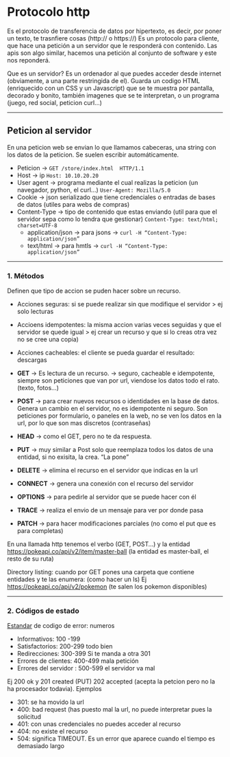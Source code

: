 # Protocolo http

Es el protocolo de transferencia de datos por hipertexto, es decir, por poner un texto, te trasnfiere cosas (http:// o https://)
Es un protocolo para cliente, que hace una petición a un servidor que le responderá con contenido.
Las apis son algo similar, hacemos una petición al conjunto de software y este nos reponderá.

Que es un servidor? Es un ordenador al que puedes acceder desde internet (obviamente, a una parte restringida de el).
Guarda un codigo HTML (enriquecido con un CSS y un Javascript) que se te muestra por pantalla, decorado y bonito, también imagenes que se te interpretan, 
o un programa (juego, red social, peticion curl…)

-------------------------------------------------------------------------

## Peticion al servidor

En una peticion web se envian lo que llamamos cabeceras, una string con los datos de la peticion. Se suelen escribir automáticamente.

 - Peticion -> ```GET /store/index.html  HTTP/1.1```
 - Host ->  ip  ```Host: 10.10.20.20```
 - User agent -> programa mediante el cual realizas la peticion (un navegador, python, el curl…)   ```User-Agent: Mozilla/5.0```
 - Cookie -> json serializado que tiene credenciales o entradas de bases de datos (utiles para webs de compras)
 - Content-Type -> tipo de contenido que estas enviando (util para que el servidor sepa como lo tendra que gestionar) ```Content-Type: text/html; charset=UTF-8```
    * application/json → para jsons → ```curl -H “Content-Type: application/json”```
    * text/html -> para hmtls  → ```curl -H “Content-Type: application/json”```

-------------------------------------------------------------------------

### 1. Métodos

Definen que tipo de accion se puden hacer sobre un recurso.

- Acciones seguras: si se puede realizar sin que modifique el servidor > ej solo lecturas
- Accioens idempotentes: la misma accion varias veces seguidas y que el servidor se quede igual > ej crear un recurso y que si lo creas otra vez no se cree una copia)
- Acciones cacheables: el cliente se pueda guardar el resultado: descargas

- **GET** ->  Es lectura de un recurso. → seguro, cacheable e idempotente, siempre son peticiones que van por url, viendose los datos todo el rato. (texto, fotos…) 
- **POST** ->  para crear nuevos recursos o identidades en la base de datos. Genera un cambio en el servidor, no es idempotente ni seguro. Son peticiones por formulario, o paneles en la web, no se ven los datos en la url, por lo que son mas discretos (contraseñas) 
- **HEAD** -> como el GET, pero no te da respuesta. 
- **PUT** -> muy similar a Post solo que reemplaza todos los datos de una entidad, si no exisita, la crea. “La pone”
- **DELETE** ->  elimina el recurso en el servidor que indicas en la url
- **CONNECT** ->  genera una conexión con el recurso del servidor
- **OPTIONS** ->  para pedirle al servidor que se puede hacer con él
- **TRACE** ->  realiza el envio de un mensaje para ver por donde pasa
- **PATCH** ->  para hacer modificaciones parciales (no como el put que es para completas)

En una llamada http tenemos el verbo (GET, POST…) y la entidad  https://pokeapi.co/api/v2/item/master-ball (la entidad es master-ball, el resto de su ruta)

Directory listing: cuando por GET pones una carpeta que contiene entidades y te las enumera:   (como hacer un ls)
	Ej   https://pokeapi.co/api/v2/pokemon (te salen los pokemon disponibles)
	
-------------------------------------------------------------------------

### 2. Códigos de estado

[Estandar](https://es.wikipedia.org/wiki/Anexo:C%C3%B3digos_de_estado_HTTP) de codigo de error: numeros
- Informativos: 100 -199 
- Satisfactorios: 200-299 todo bien     
- Redirecciones: 300-399   Si te manda a otra 301
- Errores de clientes: 400-499 mala petición
- Errores del servidor : 500-599 el servidor va mal

Ej 200 ok y 201 created (PUT) 202 accepted (acepta la petcion pero no la ha procesador todavia). Ejemplos
 - 301: se ha movido la url
 - 400: bad request (has puesto mal la url, no puede interpretar pues la solicitud
 - 401: con unas credenciales no puedes acceder al recurso
 - 404: no existe el recurso
 - 504: significa TIMEOUT. Es un error que aparece cuando el tiempo es demasiado largo
	








